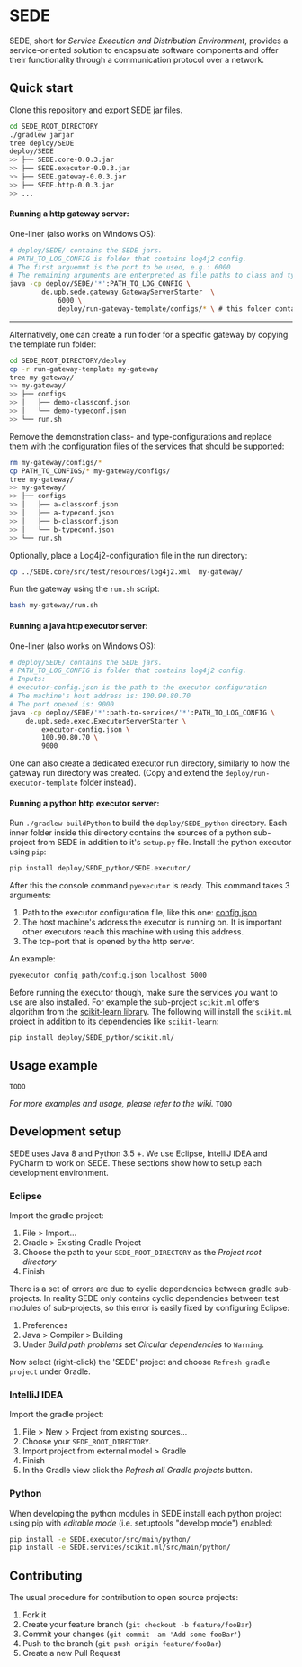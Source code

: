 # SEDE

SEDE, short for _Service Execution and Distribution Environment_, provides a service-oriented solution to encapsulate software components and offer their functionality through a communication protocol over a network.

## Quick start

Clone this repository and export SEDE jar files.
``` sh
cd SEDE_ROOT_DIRECTORY
./gradlew jarjar
tree deploy/SEDE
deploy/SEDE
>> ├── SEDE.core-0.0.3.jar
>> ├── SEDE.executor-0.0.3.jar
>> ├── SEDE.gateway-0.0.3.jar
>> ├── SEDE.http-0.0.3.jar
>> ...
```

#### Running a http gateway server:

One-liner (also works on Windows OS):
```sh
# deploy/SEDE/ contains the SEDE jars.
# PATH_TO_LOG_CONFIG is folder that contains log4j2 config.
# The first arguemnt is the port to be used, e.g.: 6000 
# The remaining arguments are enterpreted as file paths to class and type-configurations:
java -cp deploy/SEDE/'*':PATH_TO_LOG_CONFIG \ 
        de.upb.sede.gateway.GatewayServerStarter  \
            6000 \
            deploy/run-gateway-template/configs/* \ # this folder contains all service and type configurations offered by this project.
```

---
Alternatively, one can create a run folder for a specific gateway by copying the template run folder:
```sh
cd SEDE_ROOT_DIRECTORY/deploy
cp -r run-gateway-template my-gateway
tree my-gateway/
>> my-gateway/
>> ├── configs
>> │   ├── demo-classconf.json
>> │   └── demo-typeconf.json
>> └── run.sh
```
Remove the demonstration class- and type-configurations and replace them with the configuration files of the services that should be supported:
``` sh
rm my-gateway/configs/*
cp PATH_TO_CONFIGS/* my-gateway/configs/
tree my-gateway/
>> my-gateway/
>> ├── configs
>> │   ├── a-classconf.json
>> │   ├── a-typeconf.json
>> │   ├── b-classconf.json
>> │   └── b-typeconf.json
>> └── run.sh
```
Optionally, place a Log4j2-configuration file in the run directory:
``` sh
cp ../SEDE.core/src/test/resources/log4j2.xml  my-gateway/
``` 
Run the gateway using the `run.sh` script:
```sh
bash my-gateway/run.sh
```

#### Running a java http executor server:

One-liner (also works on Windows OS):
```sh
# deploy/SEDE/ contains the SEDE jars.
# PATH_TO_LOG_CONFIG is folder that contains log4j2 config.
# Inputs:
# executor-config.json is the path to the executor configuration
# The machine's host address is: 100.90.80.70
# The port opened is: 9000
java -cp deploy/SEDE/'*':path-to-services/'*':PATH_TO_LOG_CONFIG \
    de.upb.sede.exec.ExecutorServerStarter \
        executor-config.json \
        100.90.80.70 \
        9000
```
One can also create a dedicated executor run directory, similarly to how the gateway run directory was created. (Copy and extend the `deploy/run-executor-template` folder instead).

#### Running a python http executor server:

Run `./gradlew buildPython` to build the `deploy/SEDE_python` directory. Each inner folder inside this directory contains the sources of a python sub-project from SEDE in addition to it's `setup.py` file. 
Install the python executor using `pip`:
``` sh
pip install deploy/SEDE_python/SEDE.executor/
```
After this the console command `pyexecutor` is ready. This command takes 3 arguments:

1. Path to the executor configuration file, like this one: [config.json](https://github.com/fmohr/SEDE/blob/develop/SEDE.services/scikit.ml/src/test/resources/executor/config.json)
2. The host machine's address the executor is running on. It is important other executors reach this machine with using this address.
3. The tcp-port that is opened by the http server.

An example:
``` sh
pyexecutor config_path/config.json localhost 5000
```

Before running the executor though, make sure the services you want to use are also installed. For example the sub-project `scikit.ml` offers algorithm from the [scikit-learn library](scikit-learn.org).
The following will install the `scikit.ml` project in addition to its dependencies like `scikit-learn`:
``` sh
pip install deploy/SEDE_python/scikit.ml/
``` 

## Usage example

`TODO`

_For more examples and usage, please refer to the wiki._ `TODO`

## Development setup

SEDE uses Java 8 and Python 3.5 +.
We use Eclipse, IntelliJ IDEA and PyCharm to work on SEDE. These sections show how to setup each development environment.

### Eclipse

Import the gradle project:

1. File > Import...
2. Gradle > Existing Gradle Project
3. Choose the path to your `SEDE_ROOT_DIRECTORY` as the _Project root directory_
4. Finish

There is a set of errors are due to cyclic dependencies between gradle sub-projects. In reality SEDE only contains cyclic dependencies between test modules of sub-projects, so this error is easily fixed by configuring Eclipse:

1. Preferences
2. Java > Compiler > Building
3. Under _Build path problems_ set _Circular dependencies_ to `Warning`.

Now select (right-click) the 'SEDE' project and choose `Refresh gradle project` under Gradle.

### IntelliJ IDEA

Import the gradle project:

1. File > New > Project from existing sources...
2. Choose your `SEDE_ROOT_DIRECTORY`.
3. Import project from external model > Gradle
4. Finish
5. In the Gradle view click the _Refresh all Gradle projects_ button.

### Python

When developing the python modules in SEDE install each python project using pip with _editable mode_ (i.e. setuptools "develop mode") enabled:

``` sh
pip install -e SEDE.executor/src/main/python/
pip install -e SEDE.services/scikit.ml/src/main/python/
```

## Contributing

The usual procedure for contribution to open source projects:
1. Fork it
2. Create your feature branch (`git checkout -b feature/fooBar`)
3. Commit your changes (`git commit -am 'Add some fooBar'`)
4. Push to the branch (`git push origin feature/fooBar`)
5. Create a new Pull Request